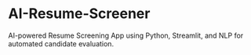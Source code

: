 # AI-Resume-Screener
AI-powered Resume Screening App using Python, Streamlit, and NLP for automated candidate evaluation.
